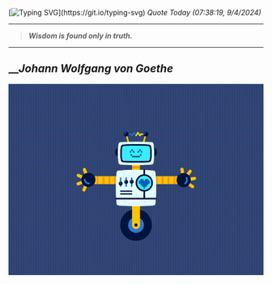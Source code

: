 [![Typing SVG](https://readme-typing-svg.herokuapp.com?font=Press+Start+2P&color=C2F784&size=35&width=900&height=100&lines=Hello+World%2C+I'm+Hung+!)](https://git.io/typing-svg) 
_Quote Today (07:38:19, 9/4/2024)_
___
>**_Wisdom is found only in truth._**
___

## __**_Johann Wolfgang von Goethe_**

![RobotDance](src/assets/images/robot-dancing-dribble.gif?style=center)
